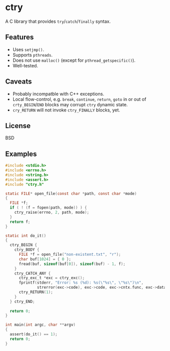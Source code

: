 ctry
====

A C library that provides `try`/`catch`/`finally` syntax.

Features
--------

* Uses `setjmp()`.
* Supports `pthreads`.
* Does not use `malloc()` (except for `pthread_getspecific()`).
* Well-tested.

Caveats
-------

* Probably incompatble with C++ exceptions.
* Local flow-control, e.g. `break`, `continue`, `return`, `goto` in or out of `crty_BEGIN`/`END` blocks may corrupt `ctry` dynamic  state.
* `cry_RETURN` will not invoke `ctry_FINALLY` blocks, yet.


License
-------

BSD

Examples
--------

```C
#include <stdio.h>
#include <errno.h>
#include <string.h>
#include <assert.h>
#include "ctry.h"

static FILE* open_file(const char *path, const char *mode)
{
  FILE *f;
  if ( ! (f = fopen(path, mode)) ) {
    ctry_raise(errno, 2, path, mode);
  }
  return f;
}

static int do_it()
{
  ctry_BEGIN {
    ctry_BODY {
      FILE *f = open_file("non-existent.txt", "r");
      char buf[1024] = { 0 };
      fread(buf, sizeof(buf[0]), sizeof(buf) - 1, f);
    }
    ctry_CATCH_ANY {
      ctry_exc_t *exc = ctry_exc();
      fprintf(stderr, "Error: %s (%d): %s(\"%s\", \"%s\")\n",
              strerror(exc->code), exc->code, exc->cntx.func, exc->data[0], exc->data[1]);
      ctry_RETURN(1);
    }
  } ctry_END;
  
  return 0;
}

int main(int argc, char **argv)
{
  assert(do_it() == 1);
  return 0;
}
```
